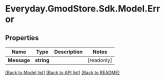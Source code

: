 # Everyday.GmodStore.Sdk.Model.Error

## Properties

Name | Type | Description | Notes
------------ | ------------- | ------------- | -------------
**Message** | **string** |  | [readonly] 

[[Back to Model list]](../README.md#documentation-for-models) [[Back to API list]](../README.md#documentation-for-api-endpoints) [[Back to README]](../README.md)


